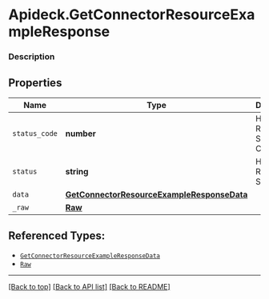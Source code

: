# Apideck.GetConnectorResourceExampleResponse

### Description

## Properties
Name | Type | Description | Notes
------------ | ------------- | ------------- | -------------
`status_code` | **number** | HTTP Response Status Code | 
`status` | **string** | HTTP Response Status | 
`data` | [**GetConnectorResourceExampleResponseData**](GetConnectorResourceExampleResponseData.md) |  | 
`_raw` | [**Raw**](Raw.md) |  | [optional] 





## Referenced Types:


* [`GetConnectorResourceExampleResponseData`](GetConnectorResourceExampleResponseData.md)
* [`Raw`](Raw.md)

---

[[Back to top]](#) [[Back to API list]](../../../../README.md#documentation-for-api-endpoints) [[Back to README]](../../../../README.md)


